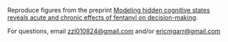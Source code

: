 Reproduce figures from the preprint [Modeling hidden cognitive states reveals acute and chronic effects of fentanyl on decision-making](https://www.biorxiv.org/content/10.1101/2025.08.04.668448v1).

For questions, email zzl010824@gmail.com and/or ericmgarr@gmail.com

